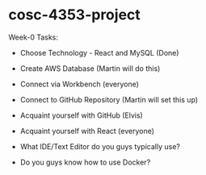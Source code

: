 # cosc-4353-project
Week-0 Tasks:
- Choose Technology - React and MySQL (Done)
- Create AWS Database (Martin will do this)
- Connect via Workbench (everyone)
- Connect to GitHub Repository (Martin will set this up)
- Acquaint yourself with GitHub (Elvis)
- Acquaint yourself with React (everyone)




- What IDE/Text Editor do you guys typically use?
- Do you guys know how to use Docker?
